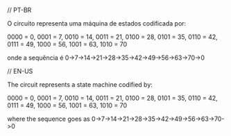 // PT-BR

O circuito representa uma máquina de estados codificada por:

0000 = 0, 0001 = 7, 0010 = 14, 0011 = 21, 0100 = 28, 0101 = 35, 0110 = 42, 0111 = 49, 1000 = 56, 1001 = 63, 1010 = 70

onde a sequência é 0->7->14->21->28->35->42->49->56->63->70->0

// EN-US

The circuit represents a state machine codified by:

0000 = 0, 0001 = 7, 0010 = 14, 0011 = 21, 0100 = 28, 0101 = 35, 0110 = 42, 0111 = 49, 1000 = 56, 1001 = 63, 1010 = 70

where the sequence goes as 0->7->14->21->28->35->42->49->56->63->70->0
